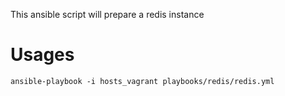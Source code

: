 This ansible script will prepare a redis instance

Usages
==============
```
ansible-playbook -i hosts_vagrant playbooks/redis/redis.yml
```
